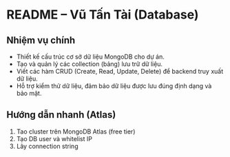 # README – Vũ Tấn Tài (Database)
##  Nhiệm vụ chính
- Thiết kế cấu trúc cơ sở dữ liệu MongoDB cho dự án.
- Tạo và quản lý các collection (bảng) lưu trữ dữ liệu.
- Viết các hàm CRUD (Create, Read, Update, Delete) để backend truy xuất dữ liệu.
- Hỗ trợ kiểm thử dữ liệu, đảm bảo dữ liệu được lưu đúng định dạng và bảo mật.  
## Hướng dẫn nhanh (Atlas)
1. Tao cluster trên MongoDB Atlas (free tier)
2. Tạo DB user và whitelist IP
3. Lãy connection string
